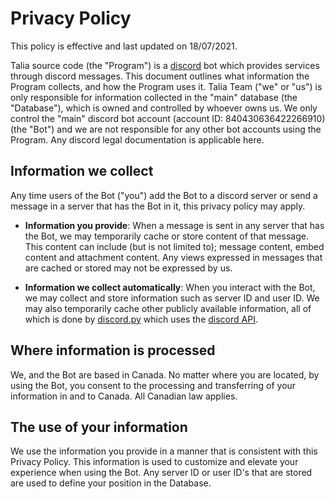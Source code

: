 # Privacy Policy
This policy is effective and last updated on 18/07/2021.

Talia source code (the "Program") is a [discord](https://discord.com) bot which provides services through discord messages.
This document outlines what information the Program collects, and how the Program uses it.
Talia Team ("we" or "us") is only responsible for information collected in the "main" database (the "Database"), which is owned and controlled by whoever owns us.
We only control the "main" discord bot account (account ID: 840430636422266910) (the "Bot") and we are not responsible for any other bot accounts using the Program.
Any discord legal documentation is applicable here.

## Information we collect
Any time users of the Bot ("you") add the Bot to a discord server or send a message in a server that has the Bot in it, this privacy policy may apply.

- **Information you provide**: When a message is sent in any server that has the Bot, we may temporarily cache or store content of that message.
This content can include (but is not limited to); message content, embed content and attachment content.
Any views expressed in messages that are cached or stored may not be expressed by us.

- **Information we collect automatically**: When you interact with the Bot, we may collect and store information such as server ID and user ID.
We may also temporarily cache other publicly available information, all of which is done by [discord.py](https://pypi.org/project/discord.py/) which uses the [discord API](https://discord.com/developers).

## Where information is processed
We, and the Bot are based in Canada.
No matter where you are located, by using the Bot, you consent to the processing and transferring of your information in and to Canada.
All Canadian law applies.

## The use of your information
We use the information you provide in a manner that is consistent with this Privacy Policy. This information is used to customize and elevate your experience when using the Bot. Any server ID or user ID's that are stored are used to define your position in the Database.
